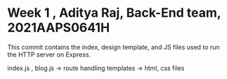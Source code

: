 # Week 1 , Aditya Raj, Back-End team, 2021AAPS0641H
This commit contains the index, design template, and JS files used to run the HTTP server on Express.

index.js , blog.js -> route handling
templates -> html, css files
